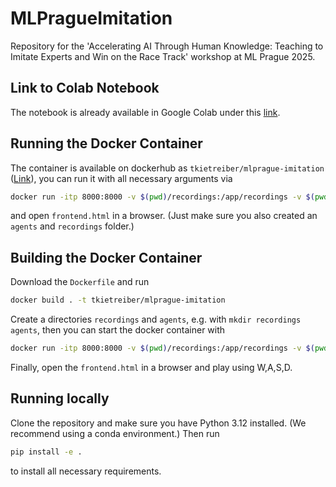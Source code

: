 # MLPragueImitation
Repository for the 'Accelerating AI Through Human Knowledge: Teaching to Imitate Experts and Win on the Race Track' workshop at ML Prague 2025.

## Link to Colab Notebook

The notebook is already available in Google Colab under this [link](https://colab.research.google.com/drive/1rfh32YFculANOYOGzhwugWnqwQVN_giD?usp=sharing).

## Running the Docker Container

The container is available on dockerhub as `tkietreiber/mlprague-imitation` ([Link](https://hub.docker.com/r/tkietreiber/mlprague-imitation)), you can run it with all necessary arguments via
```bash
docker run -itp 8000:8000 -v $(pwd)/recordings:/app/recordings -v $(pwd)/agents:/app/agents tkietreiber/mlprague-imitation
```
 and open `frontend.html` in a browser. (Just make sure you also created an `agents` and `recordings` folder.)

## Building the Docker Container

Download the `Dockerfile` and run
```bash
docker build . -t tkietreiber/mlprague-imitation
```

Create a directories `recordings` and `agents`, e.g. with `mkdir recordings agents`, then you can start the docker container with
```bash
docker run -itp 8000:8000 -v $(pwd)/recordings:/app/recordings -v $(pwd)/agents:/app/agents tkietreiber/mlprague-imitation
```

Finally, open the `frontend.html` in a browser and play using W,A,S,D.

## Running locally

Clone the repository and make sure you have Python 3.12 installed. (We recommend using a conda environment.) Then run

```bash
pip install -e .
```

to install all necessary requirements.
